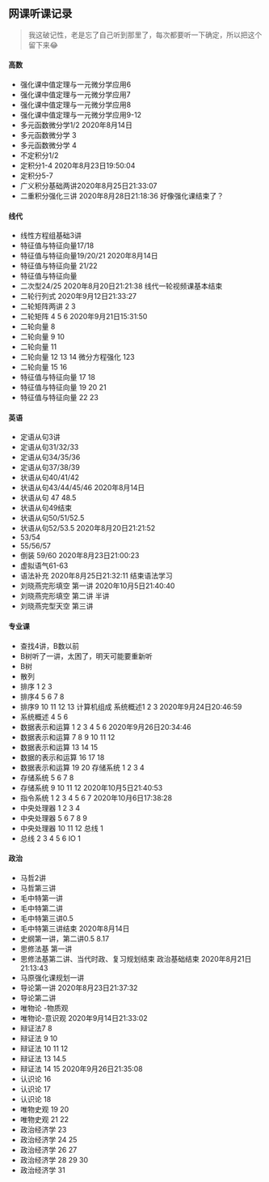 ## 网课听课记录

> 我这破记性，老是忘了自己听到那里了，每次都要听一下确定，所以把这个留下来:joy:

#### 高数

- 强化课中值定理与一元微分学应用6
- 强化课中值定理与一元微分学应用7
- 强化课中值定理与一元微分学应用8
- 强化课中值定理与一元微分学应用9-12
- 多元函数微分学1/2   2020年8月14日
- 多元函数微分学 3
- 多元函数微分学 4
- 不定积分1/2
- 定积分1-4 2020年8月23日19:50:04
- 定积分5-7
- 广义积分基础两讲2020年8月25日21:33:07
- 二重积分强化三讲 2020年8月28日21:18:36 好像强化课结束了？

#### 线代

- 线性方程组基础3讲
- 特征值与特征向量17/18
- 特征值与特征向量19/20/21   2020年8月14日
- 特征值与特征向量 21/22
- 特征值与特征向量
- 二次型24/25 2020年8月20日21:21:38 线代一轮视频课基本结束
- 二轮行列式 2020年9月12日21:33:27
- 二轮矩阵两讲 2 3
- 二轮矩阵 4 5 6   2020年9月21日15:31:50
- 二轮向量 8 
- 二轮向量 9 10 
- 二轮向量 11
- 二轮向量 12 13 14 微分方程强化 123
- 二轮向量 15 16
- 特征值与特征向量 17 18
- 特征值与特征向量 19 20 21
- 特征值与特征向量 22 23 

#### 英语

- 定语从句3讲
- 定语从句31/32/33
- 定语从句34/35/36
- 定语从句37/38/39
- 状语从句40/41/42 
- 状语从句43/44/45/46  2020年8月14日
- 状语从句 47 48.5
- 状语从句49结束
- 状语从句50/51/52.5
- 状语从句52/53.5 2020年8月20日21:21:52
- 53/54
- 55/56/57
- 倒装 59/60 2020年8月23日21:00:23
- 虚拟语气61-63
- 语法补充 2020年8月25日21:32:11 结束语法学习
- 刘晓燕完形填空 第一讲 2020年10月5日21:40:40
- 刘晓燕完形填空 第二讲 半讲
- 刘晓燕完型天空 第三讲

#### 专业课

- 查找4讲，B数以前
- B树听了一讲，太困了，明天可能要重新听
- B树
- 散列
- 排序 1 2 3
- 排序4 5 6 7 8
- 排序9 10 11 12 13 计算机组成 系统概述1 2 3   2020年9月24日20:46:59
- 系统概述 4 5 6
- 数据表示和运算 1 2 3 4 5 6 2020年9月26日20:34:46
- 数据表示和运算 7 8 9 10 11 12
- 数据表示和运算 13 14 15 
- 数据的表示和运算 16 17 18
- 数据表示和运算 19 20 存储系统 1 2 3 4
- 存储系统 5 6 7 8
- 存储系统 9 10 11 12 2020年10月5日21:40:53
- 指令系统 1 2 3 4 5 6 7 2020年10月6日17:38:28
- 中央处理器 1 2 3 4
- 中央处理器 5 6 7 8 9 
- 中央处理器 10 11 12 总线 1
- 总线 2 3 4 5 6 IO 1

#### 政治

- 马哲2讲
- 马哲第三讲
- 毛中特第一讲
- 毛中特第二讲
- 毛中特第三讲0.5
- 毛中特第三讲结束   2020年8月14日
- 史纲第一讲，第二讲0.5  8.17
- 思修法基 第一讲
- 思修法基第二讲、当代时政、复习规划结束 政治基础结束 2020年8月21日21:13:43
- 马原强化课规划一讲
- 导论第一讲 2020年8月23日21:37:32
- 导论第二讲
- 唯物论 -物质观
- 唯物论-意识观 2020年9月14日21:33:02
- 辩证法7 8 
- 辩证法 9 10
- 辩证法 10 11 12
- 辩证法 13 14.5
- 辩证法 14 15 2020年9月26日21:35:08
- 认识论 16
- 认识论 17
- 认识论 18
- 唯物史观 19 20
- 唯物史观 21 22 
- 政治经济学 23  
- 政治经济学 24 25
- 政治经济学 26 27
- 政治经济学 28 29 30
- 政治经济学 31 

